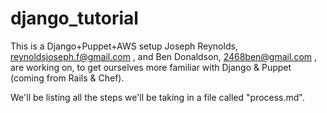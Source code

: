 django_tutorial
================
This is a Django+Puppet+AWS setup Joseph Reynolds, <reynoldsjoseph.f@gmail.com> , and Ben Donaldson, <2468ben@gmail.com> , are working on, to get ourselves more familiar with Django & Puppet (coming from Rails & Chef).

We'll be listing all the steps we'll be taking in a file called "process.md".
